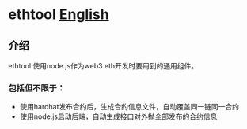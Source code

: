 # ethtool [English](README_EN.md)
## 介绍
ethtool 使用node.js作为web3 eth开发时要用到的通用组件。  
### 包括但不限于：
- 使用hardhat发布合约后，生成合约信息文件，自动覆盖同一链同一合约
- 使用node.js启动后端，自动生成接口对外抛全部发布的合约信息